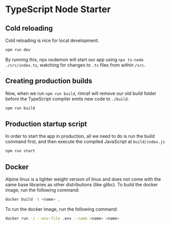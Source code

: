 # TypeScript Node Starter

## Cold reloading

Cold reloading is nice for local development.

```bash
npm run dev
```

By running this, npx nodemon will start our app using `npx ts-node ./src/index.ts`, watching for changes to `.ts` files from within `/src`.

## Creating production builds

Now, when we run `npm run build`, rimraf will remove our old build folder before the TypeScript compiler emits new code to `./build`.

```bash
npm run build
```

## Production startup script

In order to start the app in production, all we need to do is run the build command first, and then execute the compiled JavaScript at `build/index.js`

```bash
npm run start
```

## Docker

Alpine linux is a lighter weight version of linux and does not come with the same base libraries as other distributions (like glibc). To build the docker image, run the following command:

```bash
docker build -t <name> .
```

To run the docker image, run the following command:

```bash
docker run -i --env-file .env --name <name> <name>
```
